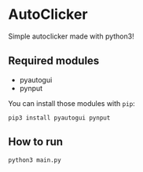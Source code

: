 # AutoClicker
Simple autoclicker made with python3!

## Required modules
* pyautogui
* pynput

You can install those modules with `pip`:
```
pip3 install pyautogui pynput
```

## How to run
```
python3 main.py
```
